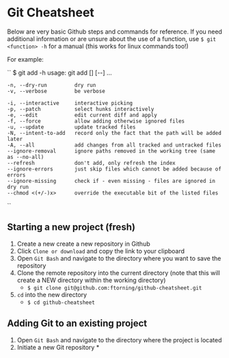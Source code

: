 # Git Cheatsheet

Below are very basic Github steps and commands for reference. If you need additional information or are unsure about the use of a function, use ``$ git <function> -h`` for a manual (this works for linux commands too!)

For example:

``
    $ git add -h
    usage: git add [<options>] [--] <pathspec>...

    -n, --dry-run         dry run
    -v, --verbose         be verbose

    -i, --interactive     interactive picking
    -p, --patch           select hunks interactively
    -e, --edit            edit current diff and apply
    -f, --force           allow adding otherwise ignored files
    -u, --update          update tracked files
    -N, --intent-to-add   record only the fact that the path will be added later
    -A, --all             add changes from all tracked and untracked files
    --ignore-removal      ignore paths removed in the working tree (same as --no-all)
    --refresh             don't add, only refresh the index
    --ignore-errors       just skip files which cannot be added because of errors
    --ignore-missing      check if - even missing - files are ignored in dry run
    --chmod <(+/-)x>      override the executable bit of the listed files
 ``
 
## Starting a new project (fresh)

1. Create a new create a new repository in Github
2. Click `Clone or download` and copy the link to your clipboard
3. Open `Git Bash` and navigate to the directory where you want to save the repository
4. Clone the remote repository into the current directory (note that this will create a NEW directory within the working directory)
    * ``$ git clone git@github.com:ftorning/github-cheatsheet.git``
5. `cd` into the new directory
    * ``$ cd github-cheatsheet``

## Adding Git to an existing project

1. Open `Git Bash` and navigate to the directory where the project is located
2. Initiate a new Git repository
    *
